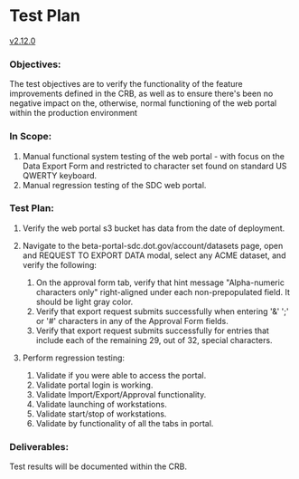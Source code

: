 # Test Plan

[v2.12.0](https://github.com/USDOT-SDC/sdc-dot-webportal/tree/2.12.0)

### Objectives:
The test objectives are to verify the functionality of the feature improvements defined in the CRB, as well as to ensure there's been no negative impact on the, otherwise, normal functioning of the web portal within the production environment

### In Scope:
1. Manual functional system testing of the web portal - with focus on the Data Export Form and restricted to character set found on standard US QWERTY keyboard.
2. Manual regression testing of the SDC web portal.

### Test Plan:
1. Verify the web portal s3 bucket has data from the date of deployment.


2. Navigate to the beta-portal-sdc.dot.gov/account/datasets page, open and REQUEST TO EXPORT DATA modal, select any ACME dataset, and verify the following:
   1. On the approval form tab, verify that hint message "Alpha-numeric characters only" right-aligned under each non-prepopulated field. It should be light gray color.
   2. Verify that export request submits successfully when entering '&' ';' or '#' characters in any of the Approval Form fields.
   3. Verify that export request submits successfully for entries that include each of the remaining 29, out of 32, special characters.
   

3. Perform regression testing:
   1. Validate if you were able to access the portal.
   2. Validate portal login is working.
   3. Validate Import/Export/Approval functionality.
   4. Validate launching of workstations. 
   5. Validate start/stop of workstations.
   6. Validate by functionality of all the tabs in portal.
     
### Deliverables:
Test results will be documented within the CRB.

